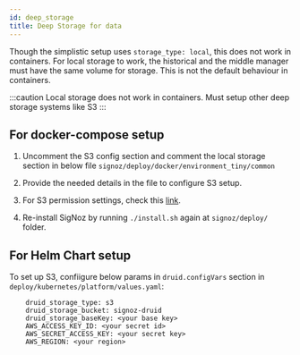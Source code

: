 ```yaml
---
id: deep_storage
title: Deep Storage for data
---
```



Though the simplistic setup uses `storage_type: local`, this does not work in containers.
For local storage to work, the historical and the middle manager must have the same volume for storage. This is not the default behaviour in containers.

:::caution
Local storage does not work in containers. Must setup other deep storage systems like S3
:::

## For docker-compose setup
1. Uncomment the S3 config section and comment the local storage section in below file
`signoz/deploy/docker/environment_tiny/common`

2. Provide the needed details in the file to configure S3 setup.

3. For S3 permission settings, check this [link](https://druid.apache.org/docs/latest/development/extensions-core/s3.html#s3-permissions-settings).

4. Re-install SigNoz by running `./install.sh` again at `signoz/deploy/` folder.

## For Helm Chart setup
To set up S3, confiigure below params in `druid.configVars` section in `deploy/kubernetes/platform/values.yaml`:
```
    druid_storage_type: s3
    druid_storage_bucket: signoz-druid
    druid_storage_baseKey: <your base key>
    AWS_ACCESS_KEY_ID: <your secret id>
    AWS_SECRET_ACCESS_KEY: <your secret key>
    AWS_REGION: <your region>
```
